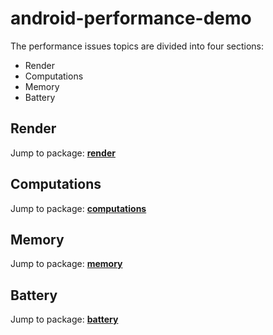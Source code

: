 # android-performance-demo

The performance issues topics are divided into four sections:
  - Render
  - Computations
  - Memory
  - Battery
  
 ## Render
 Jump to package: [**render**]()
 
 
 ## Computations
 Jump to package: [**computations**]()
 
 
 
 ## Memory
 Jump to package: [**memory**]()
 
 
 ## Battery
 Jump to package: [**battery**]()
 
 
